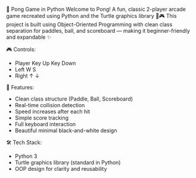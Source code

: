 🏓 Pong Game in Python
Welcome to Pong! A fun, classic 2-player arcade game recreated using Python and the Turtle graphics library 🐢🎮
This project is built using Object-Oriented Programming with clean class separation for paddles, ball, and scoreboard — making it beginner-friendly and expandable ✨

🎮 Controls:

* Player	Key Up	Key Down
* Left	     W	     S
* Right	     ↑	     ↓

🧠 Features:

* Clean class structure (Paddle, Ball, Scoreboard)
* Real-time collision detection
* Speed increases after each hit
* Simple score tracking
* Full keyboard interaction
* Beautiful minimal black-and-white design


🛠️ Tech Stack:

* Python 3
* Turtle graphics library (standard in Python)
* OOP design for clarity and reusability

